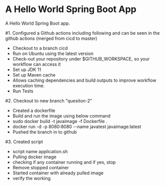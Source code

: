 # A Hello World Spring Boot App

A Hello World Spring Boot app.

#1. Configured a Github actions including following and can be seen in the github actions (merged from cicd to master)

  - Checkout to a branch cicd
  - Run on Ubuntu using the latest version
  - Check-out your repository under $GITHUB_WORKSPACE, so your workflow can access it
  - Set up JDK 11
  - Set up Maven cache
  -  Allows caching dependencies and build outputs to improve workflow execution time.
  - Run Tests

#2. Checkout to new branch "quesiton-2" 
  - Created a dockerfile
  - Build and run the image using below command
  - sudo docker build -t javaimage -f Dockerfile .
  - docker run -d -p  8080:8080 --name javatest javaimage:latest
  - Pushed the branch in to github

#3. Created script
   - script name application.sh
   - Pulling docker image
   - checking if any container running and if yes, stop
   - Remove stopped container
   - Started container with already pulled image
   - verify the working
